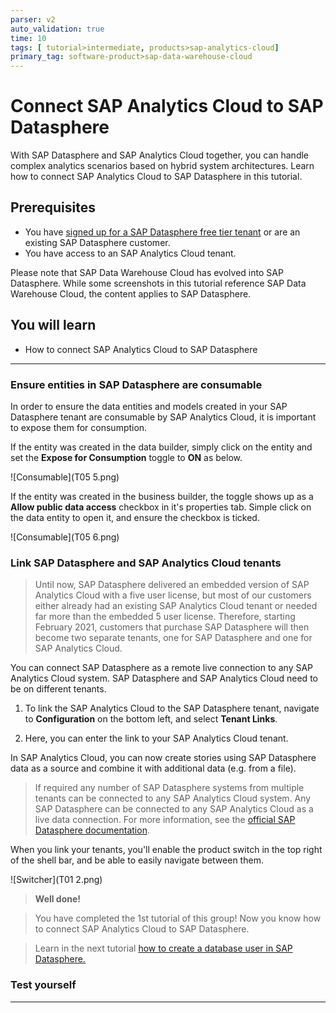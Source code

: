 ```yaml
---
parser: v2
auto_validation: true
time: 10
tags: [ tutorial>intermediate, products>sap-analytics-cloud]
primary_tag: software-product>sap-data-warehouse-cloud
---
```


# Connect SAP Analytics Cloud to SAP Datasphere
<!-- description --> With SAP Datasphere and SAP Analytics Cloud together, you can handle complex analytics scenarios based on hybrid system architectures. Learn how to connect SAP Analytics Cloud to SAP Datasphere in this tutorial.

## Prerequisites
 - You have [signed up for a SAP Datasphere free tier tenant](data-warehouse-cloud-1-begin-trial) or are an existing SAP Datasphere customer.
 - You have access to an SAP Analytics Cloud tenant.

Please note that SAP Data Warehouse Cloud has evolved into SAP Datasphere. While some screenshots in this tutorial reference SAP Data Warehouse Cloud, the content applies to SAP Datasphere.

## You will learn
  - How to connect SAP Analytics Cloud to SAP Datasphere

---

### Ensure entities in SAP Datasphere are consumable


In order to ensure the data entities and models created in your SAP Datasphere tenant are consumable by SAP Analytics Cloud, it is important to expose them for consumption.

If the entity was created in the data builder, simply click on the entity and set the **Expose for Consumption** toggle to **ON** as below.

  ![Consumable](T05 5.png)

If the entity was created in the business builder, the toggle shows up as a **Allow public data access** checkbox in it's properties tab. Simple click on the data entity to open it, and ensure the checkbox is ticked.

  ![Consumable](T05 6.png)


### Link SAP Datasphere and SAP Analytics Cloud tenants


>Until now, SAP Datasphere delivered an embedded version of SAP Analytics Cloud with a five user license, but most of our customers either already had an existing SAP Analytics Cloud tenant or needed far more than the embedded 5 user license. Therefore, starting February 2021, customers that purchase SAP Datasphere will then become two separate tenants, one for SAP Datasphere and one for SAP Analytics Cloud.

You can connect SAP Datasphere as a remote live connection to any SAP Analytics Cloud system. SAP Datasphere and SAP Analytics Cloud need to be on different tenants.

1.	To link the SAP Analytics Cloud to the SAP Datasphere tenant, navigate to **Configuration** on the bottom left, and select **Tenant Links**.

2.	Here, you can enter the link to your SAP Analytics Cloud tenant.

In SAP Analytics Cloud, you can now create stories using SAP Datasphere data as a source and combine it with additional data (e.g. from a file).

>If required any number of SAP Datasphere systems from multiple tenants can be connected to any SAP Analytics Cloud system. Any SAP Datasphere can be connected to any SAP Analytics Cloud as a live data connection. For more information, see the [official SAP Datasphere documentation](https://help.sap.com/viewer/00f68c2e08b941f081002fd3691d86a7/release/en-US/ad4281e2875949f0b4d45d1072ff4c38.html).

When you link your tenants, you'll enable the product switch in the top right of the shell bar, and be able to easily navigate between them.

  ![Switcher](T01 2.png)

>**Well done!**

> You have completed the 1st tutorial of this group! Now you know how to connect SAP Analytics Cloud to SAP Datasphere.

> Learn in the next tutorial [how to create a database user in SAP Datasphere.](data-warehouse-cloud-intro8-create-databaseuser)




### Test yourself




---
